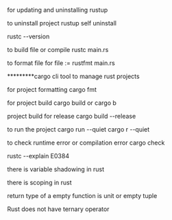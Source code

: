 for updating and uninstalling
rustup

to uninstall project
rustup self uninstall

rustc --version

to build file or compile
rustc main.rs

to format file
for file := rustfmt main.rs

*********cargo cli tool to manage rust projects

for project formatting
cargo fmt 

for project build 
cargo build or cargo b

project build for release
cargo build --release

to run the project
cargo run --quiet
cargo r --quiet

to check runtime error or compilation error
cargo check

rustc --explain E0384

there is variable shadowing in rust

there is scoping in rust


<!-- function -->
return type of a empty function is unit or empty tuple

Rust does not have ternary operator


<!-- ***********************************************  task related ******************************************* -->
<!-- ectix-web: web framework for building web applications in Rust 
        High performance (built on the Actix actor system)
        Asynchronous support (non-blocking I/O)
        Type safety and memory safety
        Great for building APIs and microservices
        In short: Actix-web = Rust + Speed + Safety for Web Apps. -->



<!-- *********************************************** Serde -->

<!-- Serde is a Rust framework for serializing and deserializing data.

In short:

Serialize = Convert Rust data → JSON, TOML, etc.
Deserialize = Convert JSON, TOML, etc. → Rust data -->


<!-- *********************************************** quick-xml -->

<!-- 
quick-xml is a fast and lightweight XML parser for Rust.

In short:

Parses and writes XML efficiently
Designed for speed and low memory usage
Great for handling large or streaming XML data
Think of it as: Rust + Fast XML Processing.
 -->


 <!-- *********************************************** Scylla -->

 <!-- Scylla is a high-performance NoSQL database, compatible with Apache Cassandra.

In short:

Built in C++ for speed and low latency
Handles massive workloads with auto-sharding
Ideal for real-time big data and distributed systems
Think of it as: Cassandra on steroids -->

<!--  ***********************************************  uuid-->

<!-- UUID stands for Universally Unique Identifier.

In short:

A 128-bit unique ID used to identify things (like users, sessions, resources)
Looks like: 550e8400-e29b-41d4-a716-446655440000
Common in databases, APIs, and distributed systems
Think of it as: A globally unique name tag  -->


<!-- immutable references implements the copy trait -->

<!-- mutable references do not implements the copy trait -->

<!-- scalar types holds single value -->